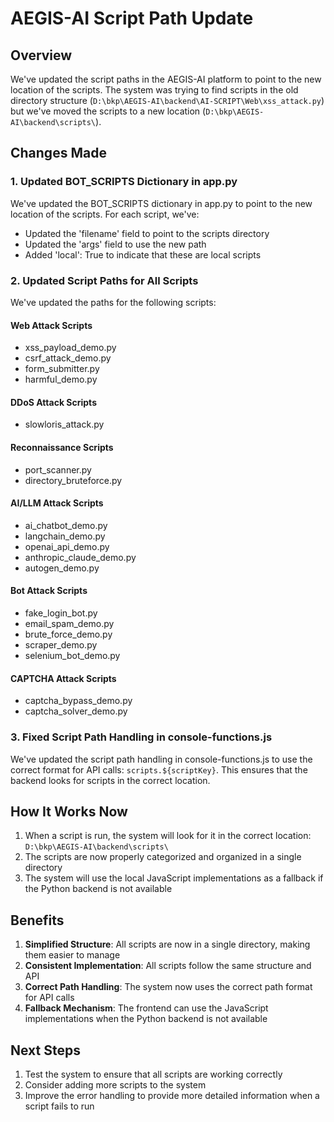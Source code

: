 # AEGIS-AI Script Path Update

## Overview

We've updated the script paths in the AEGIS-AI platform to point to the new location of the scripts. The system was trying to find scripts in the old directory structure (`D:\bkp\AEGIS-AI\backend\AI-SCRIPT\Web\xss_attack.py`) but we've moved the scripts to a new location (`D:\bkp\AEGIS-AI\backend\scripts\`).

## Changes Made

### 1. Updated BOT_SCRIPTS Dictionary in app.py

We've updated the BOT_SCRIPTS dictionary in app.py to point to the new location of the scripts. For each script, we've:
- Updated the 'filename' field to point to the scripts directory
- Updated the 'args' field to use the new path
- Added 'local': True to indicate that these are local scripts

### 2. Updated Script Paths for All Scripts

We've updated the paths for the following scripts:

#### Web Attack Scripts
- xss_payload_demo.py
- csrf_attack_demo.py
- form_submitter.py
- harmful_demo.py

#### DDoS Attack Scripts
- slowloris_attack.py

#### Reconnaissance Scripts
- port_scanner.py
- directory_bruteforce.py

#### AI/LLM Attack Scripts
- ai_chatbot_demo.py
- langchain_demo.py
- openai_api_demo.py
- anthropic_claude_demo.py
- autogen_demo.py

#### Bot Attack Scripts
- fake_login_bot.py
- email_spam_demo.py
- brute_force_demo.py
- scraper_demo.py
- selenium_bot_demo.py

#### CAPTCHA Attack Scripts
- captcha_bypass_demo.py
- captcha_solver_demo.py

### 3. Fixed Script Path Handling in console-functions.js

We've updated the script path handling in console-functions.js to use the correct format for API calls: `scripts.${scriptKey}`. This ensures that the backend looks for scripts in the correct location.

## How It Works Now

1. When a script is run, the system will look for it in the correct location: `D:\bkp\AEGIS-AI\backend\scripts\`
2. The scripts are now properly categorized and organized in a single directory
3. The system will use the local JavaScript implementations as a fallback if the Python backend is not available

## Benefits

1. **Simplified Structure**: All scripts are now in a single directory, making them easier to manage
2. **Consistent Implementation**: All scripts follow the same structure and API
3. **Correct Path Handling**: The system now uses the correct path format for API calls
4. **Fallback Mechanism**: The frontend can use the JavaScript implementations when the Python backend is not available

## Next Steps

1. Test the system to ensure that all scripts are working correctly
2. Consider adding more scripts to the system
3. Improve the error handling to provide more detailed information when a script fails to run